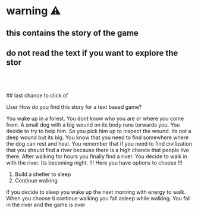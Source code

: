 # warning ⚠️
## this contains the story of the game
## do not read the text if you want to explore the stor
<br>
<br>
<br>
## last chance to click of
<br>

User
How do you find this story for a text based game?

You wake up in a forest.
You dont know who you are or where you come from.
A small dog with a big wound on its body runs torwards you. You decide to try to help him.
So you pick him up to inspect the wound.
Its not a deep wound but its big.
You know that you need to find somewhere where the dog can rest and heal. 
You remember that if you need to find civilization that you should find a river because there is a high chance that people live there.  After walking for hours you finally find a river. You decide to walk in with the river. Its becoming night. !!! Here you have options to choose !!!
1. Build a shelter to sleep
2. Continue walking

If you decide to sleep you wake up the next morning with energy to walk. When you choose ti continue walking you fall asleep while walking. You fall in the river and the game is over
